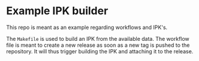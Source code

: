 # Example IPK builder
This repo is meant as an example regarding workflows and IPK's.

The `Makefile` is used to build an IPK from the available data. The workflow file is meant to create a new release as soon as a new tag is pushed to the repository. It will thus trigger building the IPK and attaching it to the release.
